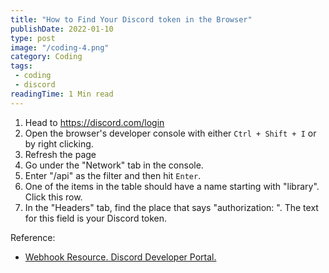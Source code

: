 ```yaml
---
title: "How to Find Your Discord token in the Browser"
publishDate: 2022-01-10
type: post
image: "/coding-4.png"
category: Coding
tags:
 - coding
 - discord
readingTime: 1 Min read
---
```


1. Head to https://discord.com/login
2. Open the browser's developer console with either `Ctrl + Shift + I` or by right clicking.
3. Refresh the page
4. Go under the "Network" tab in the console.
5. Enter "/api" as the filter and then hit `Enter`.
6. One of the items in the table should have a name starting with "library". Click this row.
7. In the "Headers" tab, find the place that says "authorization: ". The text for this field is your Discord token.

Reference:
- [Webhook Resource. Discord Developer Portal.](https://discord.com/developers/docs/resources/webhook)

<!-- TODO: add pictures -->
